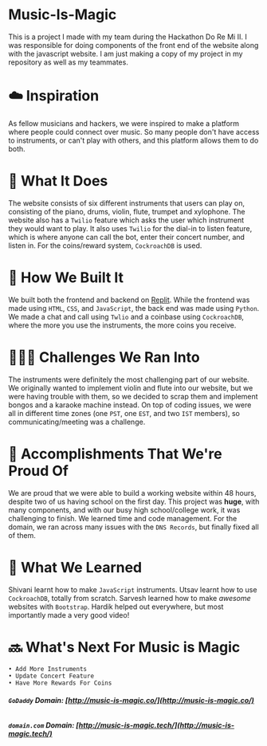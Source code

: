 # Music-Is-Magic
This is a project I made with my team during the Hackathon Do Re Mi II. I was responsible for doing components of the front end of the website along with the javascript website. I am just making a copy of my project in my repository as well as my teammates.

# ☁️ Inspiration
As fellow musicians and hackers, we were inspired to make a platform where people could connect over music. So many people don't have access to instruments, or can't play with others, and this platform allows them to do both.

# 📓 What It Does
The website consists of six different instruments that users can play on, consisting of the piano, drums, violin, flute, trumpet and xylophone. The website also has a `Twilio` feature which asks the user which instrument they would want to play. It also uses `Twilio` for the dial-in to listen feature, which is where anyone can call the bot, enter their concert number, and listen in. For the coins/reward system, `CockroachDB` is used.

# 🔨 How We Built It
We built both the frontend and backend on [Replit](https://replit.com/). While the frontend was made using `HTML`, `CSS`, and `JavaScript`, the back end was made using `Python`. We made a chat and call using `Twlio` and a coinbase using `CockroachDB`, where the more you use the instruments, the more coins you receive.

# 👨🏾‍💻 Challenges We Ran Into
The instruments were definitely the most challenging part of our website. We originally wanted to implement violin and flute into our website, but we were having trouble with them, so we decided to scrap them and implement bongos and a karaoke machine instead. On top of coding issues, we were all in different time zones (one `PST`, one `EST`, and two `IST` members), so communicating/meeting was a challenge.

# 🎉 Accomplishments That We're Proud Of
We are proud that we were able to build a working website within 48 hours, despite two of us having school on the first day. This project was **huge**, with many components, and with our busy high school/college work, it was challenging to finish. We learned time and code management. For the domain, we ran across many issues with the `DNS Records`, but finally fixed all of them.

# 📙 What We Learned
Shivani learnt how to make `JavaScript` instruments. Utsav learnt how to use `CockroachDB`, totally from scratch. Sarvesh learned how to make *awesome* websites with `Bootstrap`. Hardik helped out everywhere, but most importantly made a very good video!

# 🔜 What's Next For Music is Magic
	• Add More Instruments
	• Update Concert Feature
	• Have More Rewards For Coins

###### ***`GoDaddy` Domain: [http://music-is-magic.co/](http://music-is-magic.co/)***
###### ***`domain.com` Domain: [http://music-is-magic.tech/](http://music-is-magic.tech/)***

